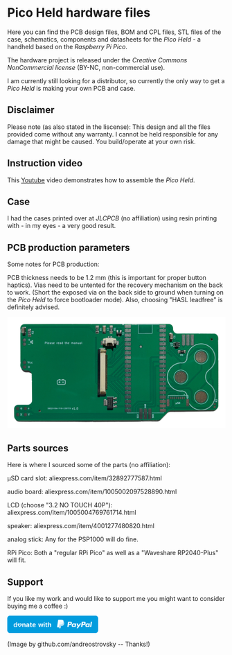 
# Pico Held hardware files

Here you can find the PCB design files, BOM and CPL files, STL files of the case, schematics, components and datasheets for the *Pico Held* - a handheld based on the *Raspberry Pi Pico*.

The hardware project is released under the *Creative Commons NonCommercial license* (BY-NC, non-commercial use).

I am currently still looking for a distributor, so currently the only way to get a *Pico Held* is making your own PCB and case.

## Disclaimer

Please note (as also stated in the liscense): This design and all the files provided come without any warranty. I cannot be held responsible for any damage that might be caused. You build/operate at your own risk.

## Instruction video

This [Youtube](https://youtu.be/bDk0hH1kbgg) video demonstrates how to assemble the *Pico Held*.

## Case

I had the cases printed over at *JLCPCB* (no affiliation) using resin printing with - in my eyes - a very good result.

## PCB production parameters

Some notes for PCB production:

PCB thickness needs to be 1.2 mm (this is important for proper button haptics). Vias need to be untented for the recovery mechanism on the back to work. (Short the exposed via on the back side to ground when turning on the *Pico Held* to force bootloader mode).
Also, choosing "HASL leadfree" is definitely advised.

![PCB assembled](board/board_assembled_photo.jpg)

## Parts sources

Here is where I sourced some of the parts (no affiliation):

µSD card slot:
aliexpress.com/item/32892777587.html

audio board:
aliexpress.com/item/1005002097528890.html

LCD (choose "3.2 NO TOUCH 40P"):
aliexpress.com/item/1005004769761714.html

speaker:
aliexpress.com/item/4001277480820.html

analog stick:
Any for the PSP1000 will do fine.

RPi Pico:
Both a "regular RPi Pico" as well as a "Waveshare RP2040-Plus" will fit.

## Support

If you like my work and would like to support me you might want to consider buying me a coffee :)

<a href="https://paypal.me/kammerdaniel/"><img src="blue.svg" height="40"></a>  

(Image by github.com/andreostrovsky -- Thanks!)
